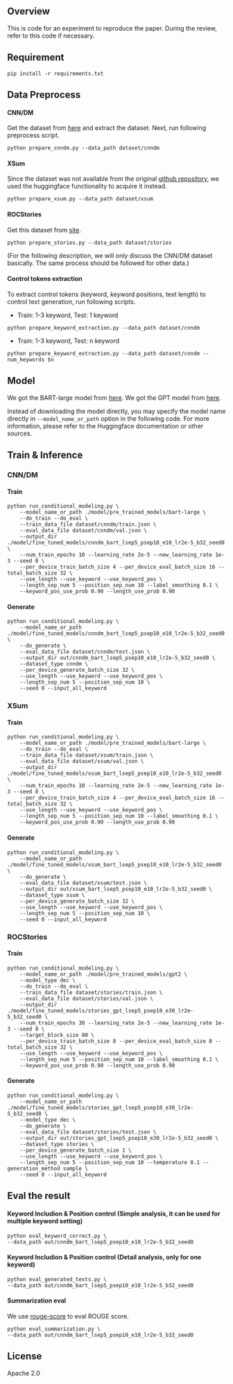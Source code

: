 ## Overview
This is code for an experiment to reproduce the paper. During the review, refer to this code if necessary.

## Requirement
```
pip install -r requirements.txt
```

## Data Preprocess

#### CNN/DM

Get the dataset from [here](https://github.com/icml-2020-nlp/semsim/tree/master/datasets) and extract the dataset. Next, run following preprocess script.

```
python prepare_cnndm.py --data_path dataset/cnndm
```

#### XSum

Since the dataset was not available from the original [github repository](https://github.com/EdinburghNLP/XSum), we used the huggingface functionality to acquire it instead.

```
python prepare_xsum.py --data_path dataset/xsum
```


#### ROCStories

Get this dataset from [site](https://cs.rochester.edu/nlp/rocstories/).

```
python prepare_stories.py --data_path dataset/stories
```

(For the following description, we will only discuss the CNN/DM dataset basically. The same process should be followed for other data.)

#### Control tokens extraction

To extract control tokens (keyword, keyword positions, text length) to control text generation, run following scripts.

- Train: 1-3 keyword, Test: 1 keyword
```
python prepare_keyword_extraction.py --data_path dataset/cnndm
```

- Train: 1-3 keyword, Test: n keyword
```
python prepare_keyword_extraction.py --data_path dataset/cnndm --num_keywords $n
```



## Model 

We got the BART-large model from [here](https://huggingface.co/facebook/bart-large).
We got the GPT model from [here](https://huggingface.co/gpt2).

Instead of downloading the model directly, you may specify the model name directly in `--model_name_or_path` option in the following code. For more information, please refer to the Huggingface documentation or other sources.


## Train & Inference

### CNN/DM

#### Train
```
python run_conditional_modeling.py \
    --model_name_or_path ./model/pre_trained_models/bart-large \
    --do_train --do_eval \
    --train_data_file dataset/cnndm/train.json \
    --eval_data_file dataset/cnndm/val.json \
    --output_dir ./model/fine_tuned_models/cnndm_bart_lsep5_psep10_e10_lr2e-5_b32_seed0 \
    --num_train_epochs 10 --learning_rate 2e-5 --new_learning_rate 1e-3 --seed 0 \
    --per_device_train_batch_size 4 --per_device_eval_batch_size 16 --total_batch_size 32 \
    --use_length --use_keyword --use_keyword_pos \
    --length_sep_num 5 --position_sep_num 10 --label_smoothing 0.1 \
    --keyword_pos_use_prob 0.90 --length_use_prob 0.90
```

#### Generate

```
python run_conditional_modeling.py \
    --model_name_or_path ./model/fine_tuned_models/cnndm_bart_lsep5_psep10_e10_lr2e-5_b32_seed0 \
    --do_generate \
    --eval_data_file dataset/cnndm/test.json \
    --output_dir out/cnndm_bart_lsep5_psep10_e10_lr2e-5_b32_seed0 \
    --dataset_type cnndm \
    --per_device_generate_batch_size 32 \
    --use_length --use_keyword --use_keyword_pos \
    --length_sep_num 5 --position_sep_num 10 \
    --seed 0 --input_all_keyword
```

### XSum

#### Train
```
python run_conditional_modeling.py \
    --model_name_or_path ./model/pre_trained_models/bart-large \
    --do_train --do_eval \
    --train_data_file dataset/xsum/train.json \
    --eval_data_file dataset/xsum/val.json \
    --output_dir ./model/fine_tuned_models/xsum_bart_lsep5_psep10_e10_lr2e-5_b32_seed0 \
    --num_train_epochs 10 --learning_rate 2e-5 --new_learning_rate 1e-3 --seed 0 \
    --per_device_train_batch_size 4 --per_device_eval_batch_size 16 --total_batch_size 32 \
    --use_length --use_keyword --use_keyword_pos \
    --length_sep_num 5 --position_sep_num 10 --label_smoothing 0.1 \
    --keyword_pos_use_prob 0.90 --length_use_prob 0.90
```

#### Generate

```
python run_conditional_modeling.py \
    --model_name_or_path ./model/fine_tuned_models/xsum_bart_lsep5_psep10_e10_lr2e-5_b32_seed0 \
    --do_generate \
    --eval_data_file dataset/xsum/test.json \
    --output_dir out/xsum_bart_lsep5_psep10_e10_lr2e-5_b32_seed0 \
    --dataset_type xsum \
    --per_device_generate_batch_size 32 \
    --use_length --use_keyword --use_keyword_pos \
    --length_sep_num 5 --position_sep_num 10 \
    --seed 0 --input_all_keyword
```


### ROCStories

#### Train
```
python run_conditional_modeling.py \
    --model_name_or_path ./model/pre_trained_models/gpt2 \
    --model_type dec \
    --do_train --do_eval \
    --train_data_file dataset/stories/train.json \
    --eval_data_file dataset/stories/val.json \
    --output_dir ./model/fine_tuned_models/stories_gpt_lsep5_psep10_e30_lr2e-5_b32_seed0 \
    --num_train_epochs 30 --learning_rate 2e-5 --new_learning_rate 1e-3 --seed 0 \
    --target_block_size 80 \
    --per_device_train_batch_size 8 --per_device_eval_batch_size 8 --total_batch_size 32 \
    --use_length --use_keyword --use_keyword_pos \
    --length_sep_num 5 --position_sep_num 10 --label_smoothing 0.1 \
    --keyword_pos_use_prob 0.90 --length_use_prob 0.90
```

#### Generate

```
python run_conditional_modeling.py \
    --model_name_or_path ./model/fine_tuned_models/stories_gpt_lsep5_psep10_e30_lr2e-5_b32_seed0 \
    --model_type dec \
    --do_generate \
    --eval_data_file dataset/stories/test.json \
    --output_dir out/stories_gpt_lsep5_psep10_e30_lr2e-5_b32_seed0 \
    --dataset_type stories \
    --per_device_generate_batch_size 1 \
    --use_length --use_keyword --use_keyword_pos \
    --length_sep_num 5 --position_sep_num 10 --temperature 0.1 --generation_method sample \
    --seed 0 --input_all_keyword
```


## Eval the result

#### Keyword Includion & Position control (Simple analysis, it can be used for multiple keyword setting)

```
python eval_keyword_correct.py \
--data_path out/cnndm_bart_lsep5_psep10_e10_lr2e-5_b32_seed0
```

#### Keyword Includion & Position control (Detail analysis, only for one keyword)

```
python eval_generated_texts.py \
--data_path out/cnndm_bart_lsep5_psep10_e10_lr2e-5_b32_seed0
```


#### Summarization eval

We use [rouge-score](https://pypi.org/project/rouge-score/) to eval ROUGE score.

```
python eval_summarization.py \
--data_path out/cnndm_bart_lsep5_psep10_e10_lr2e-5_b32_seed0
```


## License
Apache 2.0